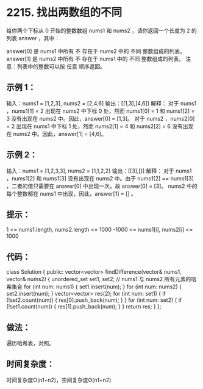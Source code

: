# 2215. 找出两数组的不同

给你两个下标从 0 开始的整数数组 nums1 和 nums2 ，请你返回一个长度为 2 的列表 answer ，其中：

answer[0] 是 nums1 中所有 不 存在于 nums2 中的 不同 整数组成的列表。
answer[1] 是 nums2 中所有 不 存在于 nums1 中的 不同 整数组成的列表。
注意：列表中的整数可以按 任意 顺序返回。

 

## 示例 1：

输入：nums1 = [1,2,3], nums2 = [2,4,6]
输出：[[1,3],[4,6]]
解释：
对于 nums1 ，nums1[1] = 2 出现在 nums2 中下标 0 处，然而 nums1[0] = 1 和 nums1[2] = 3 没有出现在 nums2 中。因此，answer[0] = [1,3]。
对于 nums2 ，nums2[0] = 2 出现在 nums1 中下标 1 处，然而 nums2[1] = 4 和 nums2[2] = 6 没有出现在 nums2 中。因此，answer[1] = [4,6]。
## 示例 2：

输入：nums1 = [1,2,3,3], nums2 = [1,1,2,2]
输出：[[3],[]]
解释：
对于 nums1 ，nums1[2] 和 nums1[3] 没有出现在 nums2 中。由于 nums1[2] == nums1[3] ，二者的值只需要在 answer[0] 中出现一次，故 answer[0] = [3]。
nums2 中的每个整数都在 nums1 中出现，因此，answer[1] = [] 。 
 

## 提示：

1 <= nums1.length, nums2.length <= 1000
-1000 <= nums1[i], nums2[i] <= 1000

## 代码：

class Solution {
public:
    vector<vector<int>> findDifference(vector<int>& nums1, vector<int>& nums2) {
        unordered_set<int> set1, set2;   // nums1 与 nums2 所有元素的哈希集合
        for (int num: nums1) {
            set1.insert(num);
        }
        for (int num: nums2) {
            set2.insert(num);
        }
        vector<vector<int>> res(2);
        for (int num: set1) {
            if (!set2.count(num)) {
                res[0].push_back(num);
            }
        }
        for (int num: set2) {
            if (!set1.count(num)) {
                res[1].push_back(num);
            }
        }
        return res;
    }
};



## 做法：
遍历哈希表，对照。

## 时间复杂度： 
时间复杂度O(n1+n2)，空间复杂度O(n1+n2)
